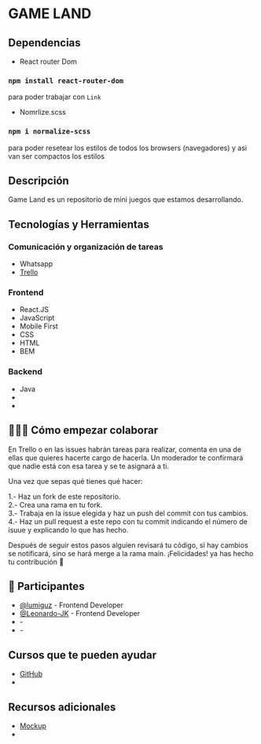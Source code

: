 # GAME LAND

## Dependencias

- React router Dom
### `npm install react-router-dom`
para poder trabajar con `Link`

- Nomrlize.scss
### `npm i normalize-scss`
para poder resetear los estilos de todos los browsers (navegadores) y asi van ser compactos los estilos 

## Descripción

Game Land es un repositorio de mini juegos que estamos desarrollando.

## Tecnologías y Herramientas

### Comunicación y organización de tareas

- Whatsapp
- [Trello](https://trello.com/nocountryc6g49)

### Frontend

- React.JS
- JavaScript
- Mobile First
- CSS
- HTML
- BEM

### Backend

- Java
- 
-

## 👩🏻‍💻 Cómo empezar colaborar

En Trello o en las issues habrán tareas para realizar, comenta en una de ellas que quieres hacerte cargo de hacerla. Un moderador te confirmará que nadie está con esa tarea y se te asignará a ti.

Una vez que sepas qué tienes qué hacer:

1.- Haz un fork de este repositorio.  
2.- Crea una rama en tu fork.  
3.- Trabaja en la issue elegida y haz un push del commit con tus cambios.  
4.- Haz un pull request a este repo con tu commit indicando el número de isuue y explicando lo que has hecho.  

Después de seguir estos pasos alguien revisará tu código, si hay cambios se notificará, sino se hará merge a la rama main. ¡Felicidades! ya has hecho tu contribución 🚀

##  💪 Participantes

- [@lumiguz](https://github.com/lumiguz) - Frontend Developer
- [@Leonardo-JK](https://github.com/Leonardo-JK) - Frontend Developer
- []() - 
- []() - 

## Cursos que te pueden ayudar

- [GitHub](https://www.youtube.com/watch?v=VdGzPZ31ts8)
-

## Recursos adicionales

- [Mockup](https://www.figma.com/file/v6zzqIqcwIRCqeOJ5pVB21/No-country-C6-G49-team-library?node-id=0%3A1)
-
